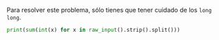 Para resolver este problema, sólo tienes que tener cuidado de los `long long`.

```python
print(sum(int(x) for x in raw_input().strip().split()))
```
